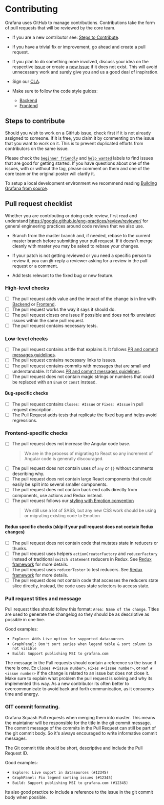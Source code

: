 # Contributing

Grafana uses GitHub to manage contributions.
Contributions take the form of pull requests that will be reviewed by the core team.

- If you are a new contributor see: [Steps to Contribute](#steps-to-contribute).

- If you have a trivial fix or improvement, go ahead and create a pull request.

- If you plan to do something more involved, discuss your idea on the respective [issue](https://github.com/grafana/grafana/issues) or create a [new issue](https://github.com/grafana/grafana/issues/new) if it does not exist. This will avoid unnecessary work and surely give you and us a good deal of inspiration.

- Sign our [CLA](http://docs.grafana.org/contribute/cla/).

- Make sure to follow the code style guides:
  - [Backend](https://github.com/grafana/grafana/tree/master/pkg)
  - [Frontend](https://github.com/grafana/grafana/tree/master/style_guides)

## Steps to contribute

Should you wish to work on a GitHub issue, check first if it is not already assigned to someone. If it is free, you claim it by commenting on the issue that you want to work on it. This is to prevent duplicated efforts from contributors on the same issue.

Please check the [`beginner friendly`](https://github.com/grafana/grafana/issues?q=is%3Aopen+is%3Aissue+label%3A%22beginner+friendly%22) and [`help wanted`](https://github.com/grafana/grafana/issues?q=is%3Aopen+is%3Aissue+label%3A%22help+wanted%22) labels to find issues that are good for getting started. If you have questions about one of the issues, with or without the tag, please comment on them and one of the core team or the original poster will clarify it.

To setup a local development environment we recommend reading [Building Grafana from source](http://docs.grafana.org/project/building_from_source/).

## Pull request checklist

Whether you are contributing or doing code review, first read and understand https://google.github.io/eng-practices/review/reviewer/ for general engineering practices around code reviews that we also use.

- Branch from the master branch and, if needed, rebase to the current master branch before submitting your pull request. If it doesn't merge cleanly with master you may be asked to rebase your changes.

- If your patch is not getting reviewed or you need a specific person to review it, you can @-reply a reviewer asking for a review in the pull request or a comment.

- Add tests relevant to the fixed bug or new feature.

### High-level checks

- [ ] The pull request adds value and the impact of the change is in line with [Backend](https://github.com/grafana/grafana/tree/master/pkg) or [Frontend](https://github.com/grafana/grafana/tree/master/style_guides).
- [ ] The pull request works the way it says it should do.
- [ ] The pull request closes one issue if possible and does not fix unrelated issues within the same pull request.
- [ ] The pull request contains necessary tests.

### Low-level checks

- [ ] The pull request contains a title that explains it. It follows [PR and commit messages guidelines](#Pull-Requests-titles-and-message).
- [ ] The pull request contains necessary links to issues.
- [ ] The pull request contains commits with messages that are small and understandable. It follows [PR and commit messages guidelines](#Pull-Requests-titles-and-message).
- [ ] The pull request does not contain magic strings or numbers that could be replaced with an `Enum` or `const` instead.

#### Bug-specific checks

- [ ] The pull request contains `Closes: #Issue` or `Fixes: #Issue` in pull request description.
- [ ] The Pull Request adds tests that replicate the fixed bug and helps avoid regressions.

### Frontend-specific checks

- [ ] The pull request does not increase the Angular code base.
  > We are in the process of migrating to React so any increment of Angular code is generally discouraged.
- [ ] The pull request does not contain uses of `any` or `{}` without comments describing why.
- [ ] The pull request does not contain large React components that could easily be split into several smaller components.
- [ ] The pull request does not contain back end calls directly from components, use actions and Redux instead.
- [ ] The pull request follows our [styling with Emotion convention](./style_guides/styling.md)
  > We still use a lot of SASS, but any new CSS work should be using or migrating existing code to Emotion

#### Redux specific checks (skip if your pull request does not contain Redux changes)

- [ ] The pull request does not contain code that mutates state in reducers or thunks.
- [ ] The pull request uses helpers `actionCreatorFactory` and `reducerFactory` instead of traditional `switch statement` reducers in Redux. See [Redux framework](https://github.com/grafana/grafana/tree/master/style_guides/redux.md) for more details.
- [ ] The pull request uses `reducerTester` to test reducers. See [Redux framework](https://github.com/grafana/grafana/tree/master/style_guides/redux.md) for more details.
- [ ] The pull request does not contain code that accesses the reducers state slice directly, instead, the code uses state selectors to access state.

### Pull request titles and message

Pull request titles should follow this format: `Area: Name of the change`.
Titles are used to generate the changelog so they should be as descriptive as possible in one line.

Good examples:

- `Explore: Adds Live option for supported datasources`
- `GraphPanel: Don't sort series when legend table & sort column is not visible`
- `Build: Support publishing MSI to grafana.com`

The message in the Pull requests should contain a reference so the issue if there is one. Ex `Closes #<issue number>`, `Fixes #<issue number>`, or `Ref #<issue number>` if the change is related to an issue but does not close it. Make sure to explain what problem the pull request is solving and why its implemented this way. As a new contributor its often better to overcommunicate to avoid back and forth communication, as it consumes time and energy.

### GIT commit formating.

Grafana Squash Pull requests when merging them into master. This means the maintainer will be responsible for the title in the git commit message.
The commit message of the commits in the Pull Request can still be part of the git commit body. So it's always encouraged to write informative commit messages.

The Git commit title should be short, descriptive and include the Pull Request ID.

Good examples:

- `Explore: Live supprt in datasources (#12345)`
- `GraphPanel: Fix legend sorting issues (#12345)`
- `Build: Support publishing MSI to grafana.com (#12345)`

Its also good practice to include a reference to the issue in the git commit body when possible.
